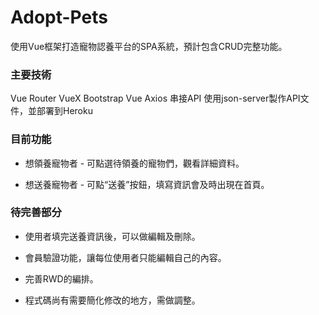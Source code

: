# Adopt-Pets


使用Vue框架打造寵物認養平台的SPA系統，預計包含CRUD完整功能。

### 主要技術

Vue Router
VueX
Bootstrap Vue
Axios 串接API
使用json-server製作API文件，並部署到Heroku


### 目前功能

* 想領養寵物者 - 可點選待領養的寵物們，觀看詳細資料。

* 想送養寵物者 - 可點“送養”按鈕，填寫資訊會及時出現在首頁。


### 待完善部分

* 使用者填完送養資訊後，可以做編輯及刪除。

* 會員驗證功能，讓每位使用者只能編輯自己的內容。

* 完善RWD的編排。

* 程式碼尚有需要簡化修改的地方，需做調整。

